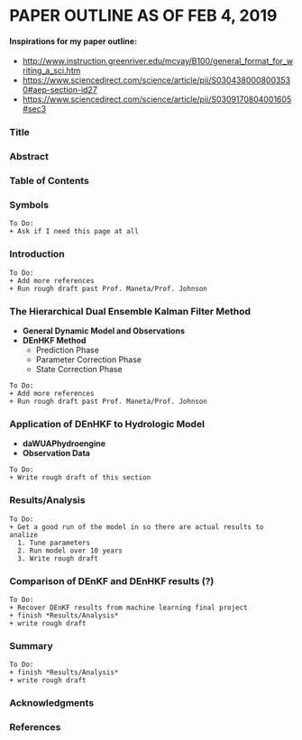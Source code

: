 # PAPER OUTLINE AS OF FEB 4, 2019 #

#### Inspirations for my paper outline: ####
+ http://www.instruction.greenriver.edu/mcvay/B100/general_format_for_writing_a_sci.htm
+ https://www.sciencedirect.com/science/article/pii/S0304380008003530#aep-section-id27
+ https://www.sciencedirect.com/science/article/pii/S0309170804001605#sec3

### Title ###
### Abstract ###
### Table of Contents ###

### Symbols ###
```
To Do:
+ Ask if I need this page at all
```
### Introduction ###
```
To Do:
+ Add more references
+ Run rough draft past Prof. Maneta/Prof. Johnson
```

### The Hierarchical Dual Ensemble Kalman Filter Method ###
+ **General Dynamic Model and Observations**
+ **DEnHKF Method**
  + Prediction Phase
  + Parameter Correction Phase
  + State Correction Phase

```
To Do:
+ Add more references
+ Run rough draft past Prof. Maneta/Prof. Johnson
```

### Application of DEnHKF to Hydrologic Model ###
+ **daWUAPhydroengine**
+ **Observation Data**

```
To Do:
+ Write rough draft of this section
```

### Results/Analysis ###

```
To Do:
+ Get a good run of the model in so there are actual results to analize
  1. Tune parameters
  2. Run model over 10 years
  3. Write rough draft
```

### Comparison of DEnKF and DEnHKF results (?) ###

```
To Do:
+ Recover DEnKF results from machine learning final project
+ finish *Results/Analysis*
+ write rough draft
```

### Summary ###

```
To Do:
+ finish *Results/Analysis*
+ write rough draft
```

### Acknowledgments ###

### References ###
